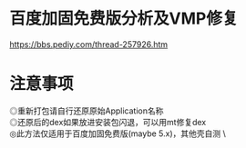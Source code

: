 
# 百度加固免费版分析及VMP修复

https://bbs.pediy.com/thread-257926.htm
# 注意事项
◎重新打包请自行还原原始Application名称 \
◎还原后的dex如果放进安装包闪退，可以用mt修复dex \
◎此方法仅适用于百度加固免费版(maybe 5.x)，其他壳自测 \
